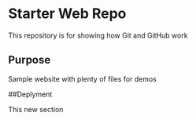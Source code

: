 # Starter Web Repo

This repository is for showing how Git and GitHub work

## Purpose

Sample website with plenty of files for demos

##Deplyment

This new section

